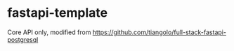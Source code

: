 # fastapi-template
Core API only, modified from https://github.com/tiangolo/full-stack-fastapi-postgresql
